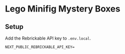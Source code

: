 # Lego Minifig Mystery Boxes

## Setup

Add the Rebrickable API key to `.env.local`.

```env
NEXT_PUBLIC_REBRICKABLE_API_KEY=
```

